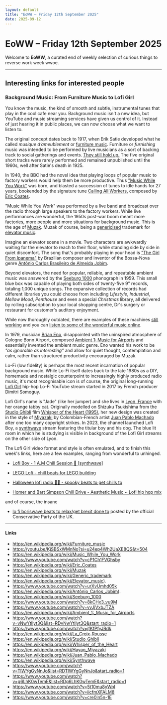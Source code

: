 ```yaml
---
layout: default
title: "EoWW – Friday 12th September 2025"
date: 2025-09-12
---
```


# EoWW – Friday 12th September 2025

Welcome to **EoWW**, a curated end of weekly selection of curious things to reverse work week wwoe.

***

## Interesting links for interested people

### Background Music: From Furniture Music to Lofi Girl 

You know the music, the kind of smooth and subtle, instrumental tunes that play in the cool cafe near you. Background music isn't a new idea, but YouTube and music streaming services have given us control of it. Instead of just hearing it in public places, we can now choose what we want to listen to.

The original concept dates back to 1917, when Erik Satie developed what he called *musique d’ameublement* or [furniture music](https://en.wikipedia.org/wiki/Furniture_music). Furniture or *furnishing* music was  intended to be performed by live musicians as a sort of backing track to social gatherings and events. [They still hold up.](https://youtu.be/KjSBSxWMnNo?si=u24ep4Wh2UaXE8QS&t=504) The five original short tracks were rarely performed and remained unpublished until the 1960s, well after Satie's death in 1925.

In 1940, the BBC had the novel idea that playing loops of popular music to factory workers would help them be more productive. Thus ["Music While You Work"](https://en.wikipedia.org/wiki/Music_While_You_Work) was born, and blasted a succession of tunes to idle hands for 27 years, bookended by the signature tune [Calling All Workers](https://www.youtube.com/watch?v=cP1Ch1FVGhs), composed by [Eric Coates](https://en.wikipedia.org/wiki/Eric_Coates).

"Music While You Work" was performed by a live band and broadcast over the radio through large speakers to the factory workers. While live performances are wonderful, the 1950s post-war boom meant more factories, more people and more situations for background music. This is the age of [Muzak](https://en.wikipedia.org/wiki/Muzak). Muzak of course, being a [genericised](https://en.wikipedia.org/wiki/Generic_trademark) trademark for [elevator music](https://en.wikipedia.org/wiki/Elevator_music).

Imagine an elevator scene in a movie. Two characters are awkwardly waiting for the elevator to reach to their floor, while standing side by side in quiet discomfort. The song that's probably playing in your head is ["The Girl From Ipanema"](https://www.youtube.com/watch?v=urXvUmhd05k) by Brazilian composer and inventor of the Bossa-Nova genre [Antônio Carlos Brasileiro de Almeida Jobim](https://en.wikipedia.org/wiki/Antônio_Carlos_Jobim).

Beyond elevators, the need for popular, reliable, and repeatable ambient music was answered by the [Seeburg 1000](https://en.wikipedia.org/wiki/Seeburg_1000) phonograph in 1959. This small blue box was capable of playing both sides of twenty-five 9" records, totaling 1,000 unique songs. The expansive collection of records had different libraries you could choose from including *Lifestyle*, *Industrial*, *Mellow Mood*, *Penthouse* and even a special *Christmas* library, all delivered by rolling subscription to your local shopping centre, Dr's surgery or restaurant for customer's auditory enjoyment.

 While now thoroughly outdated, there are examples of these machines [still working](https://www.youtube.com/watch?v=8kCHx3_vu9M) and you can [listen to some of the wonderful music online](https://www.youtube.com/watch?v=vvJjVxbJTZA).

 In 1979, musician [Brian Eno](https://en.wikipedia.org/wiki/Ambient_1:_Music_for_Airports), disappointed with the uninspired atmosphere of Cologne Bonn Airport, composed [Ambient 1: Music for Airports](https://www.youtube.com/watch?v=vNwYtllyt3Q&list=RDvNwYtllyt3Q&start_radio=1) and essentially invented the ambient music genre. Eno wanted his work to be *"as ignorable as interesting"* and allow for quiet thought, contemplation and calm, rather than structured productivity encouraged by Muzak.


Lo-Fi (low fidelity) is perhaps the most recent incarnation of popular background music. While Lo-Fi itself dates back to the late 1980s as a DIY, homemade and nostalgic counterpoint to increasingly highly produced radio music, it's most recognisable icon is of course, the original long-running [Lofi Girl](https://www.youtube.com/watch?v=jfKfPfyJRdk) hip-hop Lo-Fi YouTube stream started in 2017 by French producer Dimitri Somoguy.

Lofi Girl's name is "Jade" (like her jumper) and she lives in [Lyon, France](https://en.wikipedia.org/wiki/La_Croix-Rousse) with her orange tabby cat. Originally modelled on Shizuku Tsukishima from the [Studio Ghibli](https://en.wikipedia.org/wiki/Studio_Ghibli) film [Whisper of the Heart (1995)](https://en.wikipedia.org/wiki/Whisper_of_the_Heart), her new design was created in the style of [Miyazaki](https://en.wikipedia.org/wiki/Hayao_Miyazaki) by Colombian-French artist [Juan Pablo Machado](https://en.wikipedia.org/wiki/Juan_Pablo_Machado) after one too many copyright strikes. In 2023, the channel launched Lofi Boy, a [synthwave](https://en.wikipedia.org/wiki/Synthwave) stream featuring the titular boy and his dog. The blue lit room in which he is studying is visible in background of the Lofi Girl streams on the other side of Lyon.

The Lofi Girl video format and style is often emulated, and to finish this week's links, here are a few examples, ranging from wonderful to unhinged.

- [Lofi Boy - 1 A.M Chill Session 🌌 [synthwave]](https://www.youtube.com/watch?v=TlWYgGyNnJo&list=RDTlWYgGyNnJo&start_radio=1)

- [LEGO Lofi - chill beats for LEGO building](https://www.youtube.com/watch?v=g6LhK0wTemE&list=RDg6LhK0wTemE&start_radio=1)

- [Halloween lofi radio 🧟‍♀️ - spooky beats to get chills to](https://www.youtube.com/watch?v=5t10mu8yWpI)

- [Homer and Bart Simpson Chill Drive - Aesthetic Music ~ Lofi hip hop mix](https://www.youtube.com/watch?v=iicfmXFALM8)

and of course, the insane

- [lo fi boriswave beats to relax/get brexit done to](https://www.youtube.com/watch?v=cre0in5n-1E) posted by the official Conservative Party of the UK.

***

#### Links

- https://en.wikipedia.org/wiki/Furniture_music
- https://youtu.be/KjSBSxWMnNo?si=u24ep4Wh2UaXE8QS&t=504
- https://en.wikipedia.org/wiki/Music_While_You_Work
- https://www.youtube.com/watch?v=cP1Ch1FVGhsby
- https://en.wikipedia.org/wiki/Eric_Coates
- https://en.wikipedia.org/wiki/Muzak
- https://en.wikipedia.org/wiki/Generic_trademark
- https://en.wikipedia.org/wiki/Elevator_music).
- https://www.youtube.com/watch?v=urXvUmhd05k
- https://en.wikipedia.org/wiki/Antônio_Carlos_Jobim).
- https://en.wikipedia.org/wiki/Seeburg_1000
- https://www.youtube.com/watch?v=8kCHx3_vu9M
- https://www.youtube.com/watch?v=vvJjVxbJTZA
- https://en.wikipedia.org/wiki/Ambient_1:_Music_for_Airports
- https://www.youtube.com/watch?v=vNwYtllyt3Q&list=RDvNwYtllyt3Q&start_radio=1
- https://www.youtube.com/watch?v=jfKfPfyJRdk
- https://en.wikipedia.org/wiki/La_Croix-Rousse
- https://en.wikipedia.org/wiki/Studio_Ghibli
- https://en.wikipedia.org/wiki/Whisper_of_the_Heart
- https://en.wikipedia.org/wiki/Hayao_Miyazaki
- https://en.wikipedia.org/wiki/Juan_Pablo_Machado
- https://en.wikipedia.org/wiki/Synthwave
- https://www.youtube.com/watch?v=TlWYgGyNnJo&list=RDTlWYgGyNnJo&start_radio=1
- https://www.youtube.com/watch?v=g6LhK0wTemE&list=RDg6LhK0wTemE&start_radio=1
- https://www.youtube.com/watch?v=5t10mu8yWpI
- https://www.youtube.com/watch?v=iicfmXFALM8
- https://www.youtube.com/watch?v=cre0in5n-1E

###